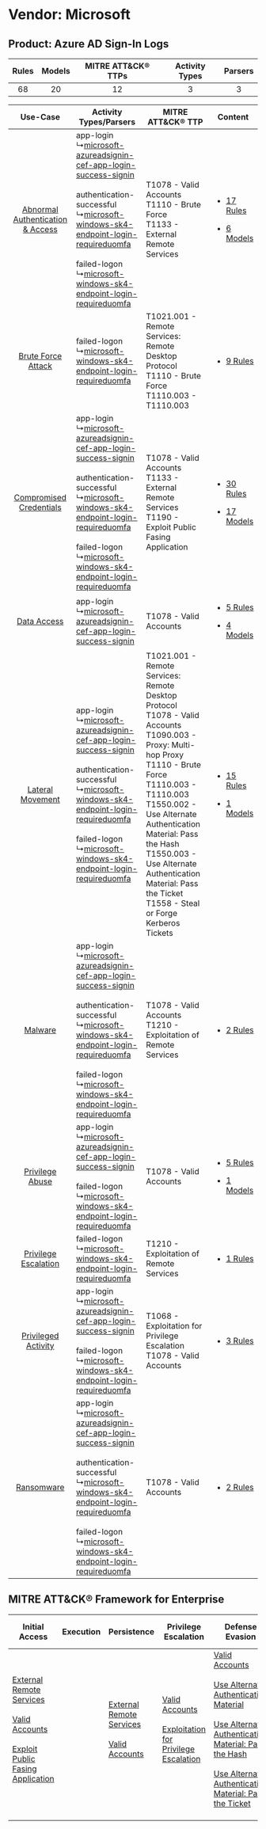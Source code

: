 Vendor: Microsoft
=================
Product: Azure AD Sign-In Logs
------------------------------
| Rules | Models | MITRE ATT&CK® TTPs | Activity Types | Parsers |
|:-----:|:------:|:------------------:|:--------------:|:-------:|
|  68   |   20   |         12         |       3        |    3    |

|    Use-Case    | Activity Types/Parsers    | MITRE ATT&CK® TTP    | Content    |
|:----:| ---- | ---- | ---- |
| [Abnormal Authentication & Access](../../../UseCases/uc_abnormal_authentication_&_access.md) |  app-login<br> ↳[microsoft-azureadsignin-cef-app-login-success-signin](Ps/pC_microsoftazureadsignincefapploginsuccesssignin.md)<br><br> authentication-successful<br> ↳[microsoft-windows-sk4-endpoint-login-requireduomfa](Ps/pC_microsoftwindowssk4endpointloginrequireduomfa.md)<br><br> failed-logon<br> ↳[microsoft-windows-sk4-endpoint-login-requireduomfa](Ps/pC_microsoftwindowssk4endpointloginrequireduomfa.md)<br> | T1078 - Valid Accounts<br>T1110 - Brute Force<br>T1133 - External Remote Services<br>    | [<ul><li>17 Rules</li></ul><ul><li>6 Models</li></ul>](RM/r_m_microsoft_azure_ad_sign-in_logs_Abnormal_Authentication_&_Access.md) |
|    [Brute Force Attack](../../../UseCases/uc_brute_force_attack.md)    |  failed-logon<br> ↳[microsoft-windows-sk4-endpoint-login-requireduomfa](Ps/pC_microsoftwindowssk4endpointloginrequireduomfa.md)<br>    | T1021.001 - Remote Services: Remote Desktop Protocol<br>T1110 - Brute Force<br>T1110.003 - T1110.003<br>    | [<ul><li>9 Rules</li></ul>](RM/r_m_microsoft_azure_ad_sign-in_logs_Brute_Force_Attack.md)    |
|          [Compromised Credentials](../../../UseCases/uc_compromised_credentials.md)          |  app-login<br> ↳[microsoft-azureadsignin-cef-app-login-success-signin](Ps/pC_microsoftazureadsignincefapploginsuccesssignin.md)<br><br> authentication-successful<br> ↳[microsoft-windows-sk4-endpoint-login-requireduomfa](Ps/pC_microsoftwindowssk4endpointloginrequireduomfa.md)<br><br> failed-logon<br> ↳[microsoft-windows-sk4-endpoint-login-requireduomfa](Ps/pC_microsoftwindowssk4endpointloginrequireduomfa.md)<br> | T1078 - Valid Accounts<br>T1133 - External Remote Services<br>T1190 - Exploit Public Fasing Application<br>    | [<ul><li>30 Rules</li></ul><ul><li>17 Models</li></ul>](RM/r_m_microsoft_azure_ad_sign-in_logs_Compromised_Credentials.md)         |
|    [Data Access](../../../UseCases/uc_data_access.md)    |  app-login<br> ↳[microsoft-azureadsignin-cef-app-login-success-signin](Ps/pC_microsoftazureadsignincefapploginsuccesssignin.md)<br>    | T1078 - Valid Accounts<br>    | [<ul><li>5 Rules</li></ul><ul><li>4 Models</li></ul>](RM/r_m_microsoft_azure_ad_sign-in_logs_Data_Access.md)    |
|    [Lateral Movement](../../../UseCases/uc_lateral_movement.md)    |  app-login<br> ↳[microsoft-azureadsignin-cef-app-login-success-signin](Ps/pC_microsoftazureadsignincefapploginsuccesssignin.md)<br><br> authentication-successful<br> ↳[microsoft-windows-sk4-endpoint-login-requireduomfa](Ps/pC_microsoftwindowssk4endpointloginrequireduomfa.md)<br><br> failed-logon<br> ↳[microsoft-windows-sk4-endpoint-login-requireduomfa](Ps/pC_microsoftwindowssk4endpointloginrequireduomfa.md)<br> | T1021.001 - Remote Services: Remote Desktop Protocol<br>T1078 - Valid Accounts<br>T1090.003 - Proxy: Multi-hop Proxy<br>T1110 - Brute Force<br>T1110.003 - T1110.003<br>T1550.002 - Use Alternate Authentication Material: Pass the Hash<br>T1550.003 - Use Alternate Authentication Material: Pass the Ticket<br>T1558 - Steal or Forge Kerberos Tickets<br> | [<ul><li>15 Rules</li></ul><ul><li>1 Models</li></ul>](RM/r_m_microsoft_azure_ad_sign-in_logs_Lateral_Movement.md)    |
|    [Malware](../../../UseCases/uc_malware.md)    |  app-login<br> ↳[microsoft-azureadsignin-cef-app-login-success-signin](Ps/pC_microsoftazureadsignincefapploginsuccesssignin.md)<br><br> authentication-successful<br> ↳[microsoft-windows-sk4-endpoint-login-requireduomfa](Ps/pC_microsoftwindowssk4endpointloginrequireduomfa.md)<br><br> failed-logon<br> ↳[microsoft-windows-sk4-endpoint-login-requireduomfa](Ps/pC_microsoftwindowssk4endpointloginrequireduomfa.md)<br> | T1078 - Valid Accounts<br>T1210 - Exploitation of Remote Services<br>    | [<ul><li>2 Rules</li></ul>](RM/r_m_microsoft_azure_ad_sign-in_logs_Malware.md)    |
|    [Privilege Abuse](../../../UseCases/uc_privilege_abuse.md)    |  app-login<br> ↳[microsoft-azureadsignin-cef-app-login-success-signin](Ps/pC_microsoftazureadsignincefapploginsuccesssignin.md)<br><br> failed-logon<br> ↳[microsoft-windows-sk4-endpoint-login-requireduomfa](Ps/pC_microsoftwindowssk4endpointloginrequireduomfa.md)<br>    | T1078 - Valid Accounts<br>    | [<ul><li>5 Rules</li></ul><ul><li>1 Models</li></ul>](RM/r_m_microsoft_azure_ad_sign-in_logs_Privilege_Abuse.md)    |
|    [Privilege Escalation](../../../UseCases/uc_privilege_escalation.md)    |  failed-logon<br> ↳[microsoft-windows-sk4-endpoint-login-requireduomfa](Ps/pC_microsoftwindowssk4endpointloginrequireduomfa.md)<br>    | T1210 - Exploitation of Remote Services<br>    | [<ul><li>1 Rules</li></ul>](RM/r_m_microsoft_azure_ad_sign-in_logs_Privilege_Escalation.md)    |
|    [Privileged Activity](../../../UseCases/uc_privileged_activity.md)    |  app-login<br> ↳[microsoft-azureadsignin-cef-app-login-success-signin](Ps/pC_microsoftazureadsignincefapploginsuccesssignin.md)<br><br> failed-logon<br> ↳[microsoft-windows-sk4-endpoint-login-requireduomfa](Ps/pC_microsoftwindowssk4endpointloginrequireduomfa.md)<br>    | T1068 - Exploitation for Privilege Escalation<br>T1078 - Valid Accounts<br>    | [<ul><li>3 Rules</li></ul>](RM/r_m_microsoft_azure_ad_sign-in_logs_Privileged_Activity.md)    |
|    [Ransomware](../../../UseCases/uc_ransomware.md)    |  app-login<br> ↳[microsoft-azureadsignin-cef-app-login-success-signin](Ps/pC_microsoftazureadsignincefapploginsuccesssignin.md)<br><br> authentication-successful<br> ↳[microsoft-windows-sk4-endpoint-login-requireduomfa](Ps/pC_microsoftwindowssk4endpointloginrequireduomfa.md)<br><br> failed-logon<br> ↳[microsoft-windows-sk4-endpoint-login-requireduomfa](Ps/pC_microsoftwindowssk4endpointloginrequireduomfa.md)<br> | T1078 - Valid Accounts<br>    | [<ul><li>2 Rules</li></ul>](RM/r_m_microsoft_azure_ad_sign-in_logs_Ransomware.md)    |

MITRE ATT&CK® Framework for Enterprise
--------------------------------------
| Initial Access                                                                                                                                                                                                                         | Execution | Persistence                                                                                                                                      | Privilege Escalation                                                                                                                                          | Defense Evasion                                                                                                                                                                                                                                                                                                                                                                           | Credential Access                                                                                                                                    | Discovery | Lateral Movement                                                                                                                                                                                                                                                                                                                                    | Collection | Command and Control                                                                                                                       | Exfiltration | Impact |
| -------------------------------------------------------------------------------------------------------------------------------------------------------------------------------------------------------------------------------------- | --------- | ------------------------------------------------------------------------------------------------------------------------------------------------ | ------------------------------------------------------------------------------------------------------------------------------------------------------------- | ----------------------------------------------------------------------------------------------------------------------------------------------------------------------------------------------------------------------------------------------------------------------------------------------------------------------------------------------------------------------------------------- | ---------------------------------------------------------------------------------------------------------------------------------------------------- | --------- | --------------------------------------------------------------------------------------------------------------------------------------------------------------------------------------------------------------------------------------------------------------------------------------------------------------------------------------------------- | ---------- | ----------------------------------------------------------------------------------------------------------------------------------------- | ------------ | ------ |
| [External Remote Services](https://attack.mitre.org/techniques/T1133)<br><br>[Valid Accounts](https://attack.mitre.org/techniques/T1078)<br><br>[Exploit Public Fasing Application](https://attack.mitre.org/techniques/T1190)<br><br> |           | [External Remote Services](https://attack.mitre.org/techniques/T1133)<br><br>[Valid Accounts](https://attack.mitre.org/techniques/T1078)<br><br> | [Valid Accounts](https://attack.mitre.org/techniques/T1078)<br><br>[Exploitation for Privilege Escalation](https://attack.mitre.org/techniques/T1068)<br><br> | [Valid Accounts](https://attack.mitre.org/techniques/T1078)<br><br>[Use Alternate Authentication Material](https://attack.mitre.org/techniques/T1550)<br><br>[Use Alternate Authentication Material: Pass the Hash](https://attack.mitre.org/techniques/T1550/002)<br><br>[Use Alternate Authentication Material: Pass the Ticket](https://attack.mitre.org/techniques/T1550/003)<br><br> | [Brute Force](https://attack.mitre.org/techniques/T1110)<br><br>[Steal or Forge Kerberos Tickets](https://attack.mitre.org/techniques/T1558)<br><br> |           | [Exploitation of Remote Services](https://attack.mitre.org/techniques/T1210)<br><br>[Remote Services](https://attack.mitre.org/techniques/T1021)<br><br>[Use Alternate Authentication Material](https://attack.mitre.org/techniques/T1550)<br><br>[Remote Services: Remote Desktop Protocol](https://attack.mitre.org/techniques/T1021/001)<br><br> |            | [Proxy: Multi-hop Proxy](https://attack.mitre.org/techniques/T1090/003)<br><br>[Proxy](https://attack.mitre.org/techniques/T1090)<br><br> |              |        |